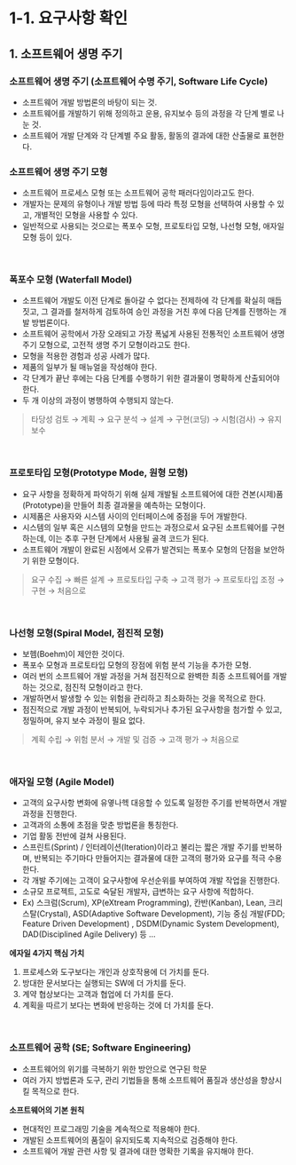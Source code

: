 # 1-1. 요구사항 확인
## 1. 소프트웨어 생명 주기
### 소프트웨어 생명 주기 (소프트웨어 수명 주기, Software Life Cycle)
* 소프트웨어 개발 방법론의 바탕이 되는 것.
* 소프트웨어를 개발하기 위해 정의하고 운용, 유지보수 등의 과정을 각 단계 별로 나눈 것.
* 소프트웨어 개발 단계와 각 단계별 주요 활동, 활동의 결과에 대한 산출물로 표현한다.

### 소프트웨어 생명 주기 모형
* 소프트웨어 프로세스 모형 또는 소프트웨어 공학 패러다임이라고도 한다.
* 개발자는 문제의 유형이나 개발 방법 등에 따라 특정 모형을 선택하여 사용할 수 있고, 개별적인 모형을 사용할 수 있다.
* 일반적으로 사용되는 것으로는 폭포수 모형, 프로토타입 모형, 나선형 모형, 애자일 모형 등이 있다.

<br />

### 폭포수 모형 (Waterfall Model)
* 소프트웨어 개발도 이전 단계로 돌아갈 수 없다는 전제하에 각 단계를 확실히 매듭짓고, 그 결과를 철저하게 검토하여 승인 과정을 거친 후에 다음 단계를 진행하는 개발 방법론이다.
* 소프트웨어 공학에서 가장 오래되고 가장  폭넓게 사용된 전통적인 소프트웨어 생명 주기 모형으로, 고전적 생명 주기 모형이라고도 한다.
* 모형을 적용한 경험과 성공 사례가 많다.
* 제품의 일부가 될 매뉴얼을 작성해야 한다.
* 각 단계가 끝난 후에는 다음 단계를 수행하기 위한 결과물이 명확하게 산출되어야 한다.
* 두 개 이상의 과정이 병행하여 수행되지 않는다.

> 타당성 검토 → 계획 → 요구 분석 → 설계 → 구현(코딩) → 시험(검사) → 유지 보수

<br />

### 프로토타입 모형(Prototype Mode, 원형 모형)
* 요구 사항을 정확하게 파악하기 위해 실제 개발될 소프트웨어에 대한 견본(시제)품(Prototype)을 만들어 최종 결과물을 예측하는 모형이다.
* 시제품은 사용자와 시스템 사이의 인터페이스에 중점을 두어 개발한다.
* 시스템의 일부 혹은 시스템의 모형을 만드는 과정으로서 요구된 소프트웨어를 구현하는데, 이는 추후 구현 단계에서 사용될 골격 코드가 된다.
* 소프트웨어 개발이 완료된 시점에서 오류가 발견되는 폭포수 모형의 단점을 보안하기 위한 모형이다.

> 요구 수집 → 빠른 설계 → 프로토타입 구축 → 고객 평가 → 프로토타입 조정 → 구현 → 처음으로

<br />

### 나선형 모형(Spiral Model, 점진적 모형)
* 보헴(Boehm)이 제안한 것이다.
* 폭포수 모형과 프로토타입 모형의 장점에 위험 분석 기능을 추가한 모형.
* 여러 번의 소프트웨어 개발 과정을 거쳐 점진적으로 완벽한 최종 소프트웨어를 개발하는 것으로, 점진적 모형이라고 한다.
* 개발하면서 발생할 수 있는 위험을 관리하고 최소화하는 것을 목적으로 한다.
* 점진적으로 개발 과정이 반복되어, 누락되거나 추가된 요구사항을 첨가할 수 있고, 정밀하며, 유지 보수 과정이 필요 없다.

> 계획 수립 → 위험 분서 → 개발 및 검증 → 고객 평가 → 처음으로

<br />

### 애자일 모형 (Agile Model)
* 고객의 요구사항 변화에 유옇나헥 대응할 수 있도록 일정한 주기를 반복하면서 개발 과정을 진행한다.
* 고객과의 소통에 초점을 맞춘 방법론을 통칭한다.
* 기업 활동 전반에 걸쳐 사용된다.
* 스프린트(Sprint) / 인터레이션(Iteration)이라고 불리는 짧은 개발 주기를 반복하며, 반복되는 주기마다 만들어지는 결과물에 대한 고객의 평가와 요구를 적극 수용한다.
* 각 개발 주기에는 고객이 요구사항에 우선순위를 부여하여 개발 작업을 진행한다.
* 소규모 프로젝트, 고도로 숙달된 개발자, 급변하는 요구 사항에 적합하다.
* Ex) 스크럼(Scrum), XP(eXtream Programming), 칸반(Kanban), Lean, 크리스탈(Crystal), ASD(Adaptive Software Development), 기능 중심 개발(FDD; Feature Driven Development) , DSDM(Dynamic System Development), DAD(Disciplined Agile Delivery) 등 …

**에자일 4가지 핵심 가치**
1. 프로세스와 도구보다는 개인과 상호작용에 더 가치를 둔다.
2. 방대한 문서보다는 실행되는 SW에 더 가치를 둔다.
3. 계약 협상보다는 고객과 협업에 더 가치를 둔다.
4. 계획을 따르기 보다는 변화에 반응하는 것에 더 가치를 둔다.

<br />

### 소프트웨어 공학 (SE; Software Engineering)
* 소프트웨어의 위기를 극복하기 위한 방안으로 연구된 학문
* 여러 가지 방법론과 도구, 관리 기법들을 통해 소프트웨어 품질과 생산성을 향상시킬 목적으로 한다.

**소프트웨어의 기본 원칙**
* 현대적인 프로그래밍 기술을 계속적으로 적용해야 한다.
* 개발된 소프트웨어의 품질이 유지되도록 지속적으로 검증해야 한다.
* 소프트웨어 개발 관련 사항 및 결과에 대한 명확한 기록을 유지해야 한다.

